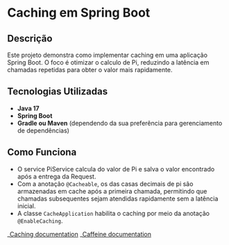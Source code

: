 # Caching em Spring Boot

## Descrição

Este projeto demonstra como implementar caching em uma aplicação Spring Boot. O foco é otimizar o calculo de Pi, reduzindo a latência em chamadas repetidas para obter o valor mais rapidamente.

## Tecnologias Utilizadas

- **Java 17**
- **Spring Boot**
- **Gradle ou Maven** (dependendo da sua preferência para gerenciamento de dependências)

## Como Funciona

- O service PiService calcula do valor de Pi e salva o valor encontrado após a entrega da Request.
- Com a anotação `@Cacheable`, os das casas decimais de pi são armazenadas em cache após a primeira chamada, permitindo que chamadas subsequentes sejam atendidas rapidamente sem a latência inicial.
- A classe `CacheApplication` habilita o caching por meio da anotação `@EnableCaching`.

_[Caching documentation](https://docs.spring.io/spring-boot/docs/2.1.6.RELEASE/reference/html/boot-features-caching.html)
_[Caffeine documentation](https://github.com/ben-manes/caffeine)
